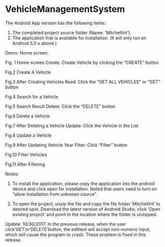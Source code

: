 # VehicleManagementSystem
The Android App version has the following items:
1.	The completed project source folder (Name: ‘MitchellInt’).
2.	The application that is available for installation. (It will only run on Android 5.0 o above.)

Demo:
Home screen:
 
Fig. 1 Home screen
Create: 
Create Vehicle by clicking the “CREATE” button
   			 
Fig.2 Create A Vehicle	


	
Fig.3 After Creating Vehicles
Read: 
Click the “GET ALL VEHICLES” or “GET” button
 			 
Fig.4 Search for a Vehicle				 

Fig.5 Search Result
Delete:
Click the “DELETE” button 
 			 
Fig.6 Delete a Vehicle					

Fig.7 After Deleting a Vehicle
Update:
Click the Vehicle in the List
 				 
Fig.8 Update a Vehicle					

Fig.9 After Updating Vehicle Year
Filter:	
Click “Filter” button
 			 
Fig.10 Filter Vehicles					

Fig.11 After Filtering 

Notes:
1.	To install the application, please copy the application into the android device and click open for installation. Noted that users need to turn on “allow installation from unknown source”.

2.	To open the project, unzip the file and copy the file folder ‘MitchellInt’ to desired spot. Download the latest version of Android Studio, click ‘Open existing project’ and point to the location where the folder is unzipped. 

Update: 
10/30/2017:
In the previous release, when the user click‘GET’or‘DELETE’button, the edittext will accept non-numeric input, which will cause the program to crash. 
These problem is fixed in this release. 

